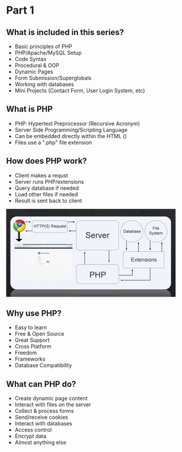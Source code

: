 # Part 1

## What is included in this series?

* Basic principles of PHP
* PHP/Apache/MySQL Setup
* Code Syntax
* Procedural & OOP
* Dynamic Pages
* Form Submission/Superglobals
* Working with databases
* Mini Projects (Contact Form, User Login System, etc)



## What is PHP

* PHP: Hypertext Preprocessor (Recursive Acronym)
* Server Side Programming/Scripting Language
* Can be embedded directly within the HTML (<?php ?>)
* Files use a ".php" file extension


## How does PHP work?

* Client makes a requst
* Server runs PHP/extensions
* Query database if needed
* Load other files if needed
* Result is sent back to client

![](2023-08-10_15-31.png)


## Why use PHP?

* Easy to learn
* Free & Open Source
* Great Support
* Cross Platform
* Freedom
* Frameworks
* Database Compatibility


## What can PHP do?

* Create dynamic page content
* Interact with files on the server
* Collect & process forms
* Send/receive cookies
* Interact with databases
* Access control
* Encrypt data
* Almost anything else